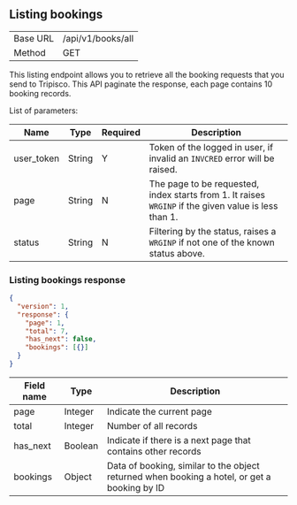 ## Listing bookings

<table><tbody><tr><td>Base URL</td><td>/api/v1/books/all</td>
</tr><tr><td>Method</td><td>GET</td></tr></table>

This listing endpoint allows you to retrieve all the booking requests
that you send to Tripisco. This API paginate the response, each page contains
10 booking records.

List of parameters:

Name | Type | Required | Description
---- | ---- | ---- | ---- |
user_token | String | Y | Token of the logged in user, if invalid an `INVCRED` error will be raised.
page | String | N | The page to be requested, index starts from 1. It raises `WRGINP` if the given value is less than 1.
status | String | N | Filtering by the status, raises a `WRGINP` if not one of the known status above.

### Listing bookings response

```json
{
  "version": 1,
  "response": {
    "page": 1,
    "total": 7,
    "has_next": false,
    "bookings": [{}]
  }
}
```

Field name | Type | Description
---------- | ---- | ------------
page | Integer | Indicate the current page
total | Integer | Number of all records
has_next | Boolean | Indicate if there is a next page that contains other records
bookings | Object | Data of booking, similar to the object returned when booking a hotel, or get a booking by ID
